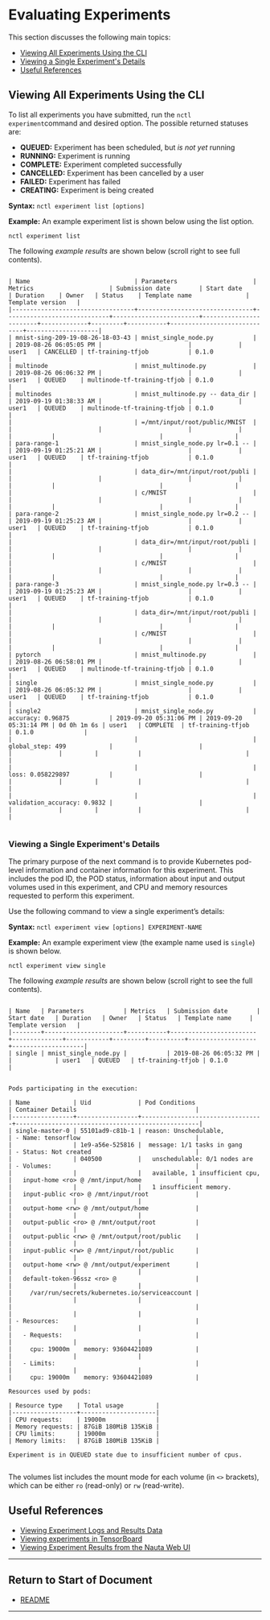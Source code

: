 # Evaluating Experiments

This section discusses the following main topics: 

 - [Viewing All Experiments Using the CLI](#viewing-all-experiments-using-the-cli)
 - [Viewing a Single Experiment's Details](#viewing-a-single-experiment-details)
 - [Useful References](#useful-references)
 
## Viewing All Experiments Using the CLI

To list all experiments you have submitted, run the `nctl experiment`command and desired option. The possible returned statuses are:

* **QUEUED:** Experiment has been scheduled, but _is not yet_ running
* **RUNNING:** Experiment is running
* **COMPLETE:** Experiment completed successfully
* **CANCELLED:** Experiment has been cancelled by a user
* **FAILED:** Experiment has failed
* **CREATING:** Experiment is being created

**Syntax:** `nctl experiment list [options]`

**Example:** An example experiment list is shown below using the list option.  

`nctl experiment list`

The following _example results_ are shown below (scroll right to see full contents).

```

| Name                             | Parameters                     | Metrics                     | Submission date        | Start date             | Duration    | Owner   | Status    | Template name               | Template version   |
|----------------------------------+--------------------------------+-----------------------------+------------------------+------------------------+-------------+---------+-----------+-----------------------------+--------------------|
| mnist-sing-209-19-08-26-18-03-43 | mnist_single_node.py           |                             | 2019-08-26 06:05:05 PM |                        |             | user1   | CANCELLED | tf-training-tfjob           | 0.1.0              |
| multinode                        | mnist_multinode.py             |                             | 2019-08-26 06:06:32 PM |                        |             | user1   | QUEUED    | multinode-tf-training-tfjob | 0.1.0              |
| multinodes                       | mnist_multinode.py -- data_dir |                             | 2019-09-19 01:38:33 AM |                        |             | user1   | QUEUED    | multinode-tf-training-tfjob | 0.1.0              |
|                                  | =/mnt/input/root/public/MNIST  |                             |                        |                        |             |         |           |                             |                    |
| para-range-1                     | mnist_single_node.py lr=0.1 -- |                             | 2019-09-19 01:25:21 AM |                        |             | user1   | QUEUED    | tf-training-tfjob           | 0.1.0              |
|                                  | data_dir=/mnt/input/root/publi |                             |                        |                        |             |         |           |                             |                    |
|                                  | c/MNIST                        |                             |                        |                        |             |         |           |                             |                    |
| para-range-2                     | mnist_single_node.py lr=0.2 -- |                             | 2019-09-19 01:25:23 AM |                        |             | user1   | QUEUED    | tf-training-tfjob           | 0.1.0              |
|                                  | data_dir=/mnt/input/root/publi |                             |                        |                        |             |         |           |                             |                    |
|                                  | c/MNIST                        |                             |                        |                        |             |         |           |                             |                    |
| para-range-3                     | mnist_single_node.py lr=0.3 -- |                             | 2019-09-19 01:25:23 AM |                        |             | user1   | QUEUED    | tf-training-tfjob           | 0.1.0              |
|                                  | data_dir=/mnt/input/root/publi |                             |                        |                        |             |         |           |                             |                    |
|                                  | c/MNIST                        |                             |                        |                        |             |         |           |                             |                    |
| pytorch                          | mnist_multinode.py             |                             | 2019-08-26 06:58:01 PM |                        |             | user1   | QUEUED    | multinode-tf-training-tfjob | 0.1.0              |
| single                           | mnist_single_node.py           |                             | 2019-08-26 06:05:32 PM |                        |             | user1   | QUEUED    | tf-training-tfjob           | 0.1.0              |
| single2                          | mnist_single_node.py           | accuracy: 0.96875           | 2019-09-20 05:31:06 PM | 2019-09-20 05:31:14 PM | 0d 0h 1m 6s | user1   | COMPLETE  | tf-training-tfjob           | 0.1.0              |
|                                  |                                | global_step: 499            |                        |                        |             |         |           |                             |                    |
|                                  |                                | loss: 0.058229897           |                        |                        |             |         |           |                             |                    |
|                                  |                                | validation_accuracy: 0.9832 |                        |                        |             |         |           |                             |                    |


```

### Viewing a Single Experiment's Details

The primary purpose of the next command is to provide Kubernetes pod-level information and container information for this experiment. This includes the pod ID, the POD status, information about input and output volumes used in this experiment, and CPU and memory resources requested to perform this experiment.

Use the following command to view a single experiment’s details:

**Syntax:** `nctl experiment view [options] EXPERIMENT-NAME`

**Example:** An example experiment view (the example name used is `single`) is shown below.  

`nctl experiment view single`

The following _example results_ are shown below (scroll right to see the full contents).

```

| Name   | Parameters           | Metrics   | Submission date        | Start date   | Duration   | Owner   | Status   | Template name     | Template version   |
|--------+----------------------+-----------+------------------------+--------------+------------+---------+----------+-------------------+--------------------|
| single | mnist_single_node.py |           | 2019-08-26 06:05:32 PM |              |            | user1   | QUEUED   | tf-training-tfjob | 0.1.0              |


Pods participating in the execution:

| Name            | Uid             | Pod Conditions                   | Container Details                                 |
|-----------------+-----------------+----------------------------------+---------------------------------------------------|
| single-master-0 | 55101ad9-c81b-1 | reason: Unschedulable,           | - Name: tensorflow                                |
|                 | 1e9-a56e-525816 |  message: 1/1 tasks in gang      | - Status: Not created                             |
|                 | 040500          |   unschedulable: 0/1 nodes are   | - Volumes:                                        |
|                 |                 |   available, 1 insufficient cpu, |   input-home <ro> @ /mnt/input/home               |
|                 |                 |   1 insufficient memory.         |   input-public <ro> @ /mnt/input/root             |
|                 |                 |                                  |   output-home <rw> @ /mnt/output/home             |
|                 |                 |                                  |   output-public <ro> @ /mnt/output/root           |
|                 |                 |                                  |   output-public <rw> @ /mnt/output/root/public    |
|                 |                 |                                  |   input-public <rw> @ /mnt/input/root/public      |
|                 |                 |                                  |   output-home <rw> @ /mnt/output/experiment       |
|                 |                 |                                  |   default-token-96ssz <ro> @                      |
|                 |                 |                                  |     /var/run/secrets/kubernetes.io/serviceaccount |
|                 |                 |                                  |                                                   |
|                 |                 |                                  | - Resources:                                      |
|                 |                 |                                  |   - Requests:                                     |
|                 |                 |                                  |     cpu: 19000m    memory: 93604421089            |
|                 |                 |                                  |   - Limits:                                       |
|                 |                 |                                  |     cpu: 19000m    memory: 93604421089            |

Resources used by pods:

| Resource type    | Total usage         |
|------------------+---------------------|
| CPU requests:    | 19000m              |
| Memory requests: | 87GiB 180MiB 135KiB |
| CPU limits:      | 19000m              |
| Memory limits:   | 87GiB 180MiB 135KiB |

Experiment is in QUEUED state due to insufficient number of cpus.


```

The volumes list includes the mount mode for each volume (in `<>` brackets), which can be either `ro` (read-only) or `rw` (read-write).

## Useful References 
* [Viewing Experiment Logs and Results Data](view_exp_logs.md)
* [Viewing experiments in TensorBoard](view_exp_tensorbd.md)
* [Viewing Experiment Results from the Nauta Web UI](view_exp_webui.md)


----------------------

## Return to Start of Document

* [README](../README.md)
----------------------
